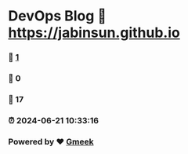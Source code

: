 # DevOps Blog :link: https://jabinsun.github.io 
### :page_facing_up: [1](https://jabinsun.github.io/tag.html) 
### :speech_balloon: 0 
### :hibiscus: 17 
### :alarm_clock: 2024-06-21 10:33:16 
### Powered by :heart: [Gmeek](https://github.com/Meekdai/Gmeek)
